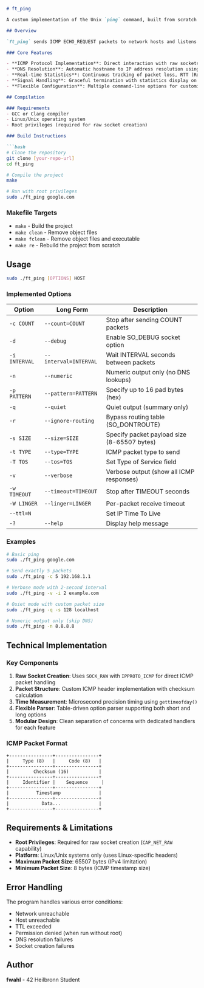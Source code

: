 ```markdown
# ft_ping

A custom implementation of the Unix `ping` command, built from scratch in C. This project recreates the functionality of the ICMP echo request/reply mechanism used to test network connectivity.

## Overview

`ft_ping` sends ICMP ECHO_REQUEST packets to network hosts and listens for ECHO_REPLY packets. The program provides detailed statistics about packet loss, round-trip times, and network reliability.

### Core Features

- **ICMP Protocol Implementation**: Direct interaction with raw sockets to send and receive ICMP packets
- **DNS Resolution**: Automatic hostname to IP address resolution using `getaddrinfo()`
- **Real-time Statistics**: Continuous tracking of packet loss, RTT (Round Trip Time), and network performance
- **Signal Handling**: Graceful termination with statistics display on SIGINT/SIGQUIT
- **Flexible Configuration**: Multiple command-line options for customizing ping behavior

## Compilation

### Requirements
- GCC or Clang compiler
- Linux/Unix operating system
- Root privileges (required for raw socket creation)

### Build Instructions

```bash
# Clone the repository
git clone [your-repo-url]
cd ft_ping

# Compile the project
make

# Run with root privileges
sudo ./ft_ping google.com
```

### Makefile Targets
- `make` - Build the project
- `make clean` - Remove object files
- `make fclean` - Remove object files and executable
- `make re` - Rebuild the project from scratch

## Usage

```bash
sudo ./ft_ping [OPTIONS] HOST
```

### Implemented Options

| Option | Long Form | Description |
|--------|-----------|-------------|
| `-c COUNT` | `--count=COUNT` | Stop after sending COUNT packets |
| `-d` | `--debug` | Enable SO_DEBUG socket option |
| `-i INTERVAL` | `--interval=INTERVAL` | Wait INTERVAL seconds between packets |
| `-n` | `--numeric` | Numeric output only (no DNS lookups) |
| `-p PATTERN` | `--pattern=PATTERN` | Specify up to 16 pad bytes (hex) |
| `-q` | `--quiet` | Quiet output (summary only) |
| `-r` | `--ignore-routing` | Bypass routing table (SO_DONTROUTE) |
| `-s SIZE` | `--size=SIZE` | Specify packet payload size (8-65507 bytes) |
| `-t TYPE` | `--type=TYPE` | ICMP packet type to send |
| `-T TOS` | `--tos=TOS` | Set Type of Service field |
| `-v` | `--verbose` | Verbose output (show all ICMP responses) |
| `-w TIMEOUT` | `--timeout=TIMEOUT` | Stop after TIMEOUT seconds |
| `-W LINGER` | `--linger=LINGER` | Per-packet receive timeout |
| `--ttl=N` | | Set IP Time To Live |
| `-?` | `--help` | Display help message |

### Examples

```bash
# Basic ping
sudo ./ft_ping google.com

# Send exactly 5 packets
sudo ./ft_ping -c 5 192.168.1.1

# Verbose mode with 2-second interval
sudo ./ft_ping -v -i 2 example.com

# Quiet mode with custom packet size
sudo ./ft_ping -q -s 128 localhost

# Numeric output only (skip DNS)
sudo ./ft_ping -n 8.8.8.8
```

## Technical Implementation

### Key Components

1. **Raw Socket Creation**: Uses `SOCK_RAW` with `IPPROTO_ICMP` for direct ICMP packet handling
2. **Packet Structure**: Custom ICMP header implementation with checksum calculation
3. **Time Measurement**: Microsecond precision timing using `gettimeofday()`
4. **Flexible Parser**: Table-driven option parser supporting both short and long options
5. **Modular Design**: Clean separation of concerns with dedicated handlers for each feature

### ICMP Packet Format

```
+----------------+----------------+
|     Type (8)   |     Code (8)   |
+----------------+----------------+
|         Checksum (16)           |
+----------------+----------------+
|     Identifier |    Sequence     |
+----------------+----------------+
|          Timestamp              |
+----------------+----------------+
|            Data...              |
+----------------+----------------+
```

## Requirements & Limitations

- **Root Privileges**: Required for raw socket creation (`CAP_NET_RAW` capability)
- **Platform**: Linux/Unix systems only (uses Linux-specific headers)
- **Maximum Packet Size**: 65507 bytes (IPv4 limitation)
- **Minimum Packet Size**: 8 bytes (ICMP timestamp size)

## Error Handling

The program handles various error conditions:
- Network unreachable
- Host unreachable  
- TTL exceeded
- Permission denied (when run without root)
- DNS resolution failures
- Socket creation failures

## Author

**fwahl** - 42 Heilbronn Student
